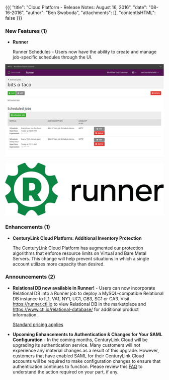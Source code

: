 {{{
"title": "Cloud Platform - Release Notes: August 16, 2016",
"date": "08-16-2016",
"author": "Ben Swoboda",
"attachments": [],
"contentIsHTML": false
}}}

### New Features (1)

* __Runner__

  Runner Schedules - Users now have the ability to create and manage job-specific schedules through the UI.

![Runner Schedules](../../images/08-16-16Runner.png)



  ![RunnerLogo](../../images/runner-logo-black-text.png)

### Enhancements (1)
* __CenturyLink Cloud Platform: Additional Inventory Protection__

	The CenturyLink Cloud Platform has augmented our protection algorithms that enforce resource limits on Virtual and Bare Metal Servers. This change will help prevent situations in which a single account utilizes more capacity than desired.


### Announcements (2)
* __Relational DB now available in Runner!__ - Users can now incorporate Relational DB into a Runner job to deploy a MySQL-compatible Relational DB instance to IL1, VA1, NY1, UC1, GB3, SG1 or CA3. Visit https://runner.ctl.io to view Relational DB in the marketplace and https://www.ctl.io/relational-database/ for additional product information.

	[Standard pricing applies](https://www.ctl.io/pricing/)

* __Upcoming Enhancements to Authentication & Changes for Your SAML Configuration__ - In the coming months, CenturyLink Cloud will be upgrading its authentication service. Many customers will not experience any material changes as a result of this upgrade. However, customers that have enabled SAML for their CenturyLink Cloud accounts will be required to make configuration changes to ensure that authentication continues to function.  Please review this [FAQ](https://www.ctl.io/knowledge-base/support/authentication-updates-faq/)  to understand the action required on your part, if any.<p>
